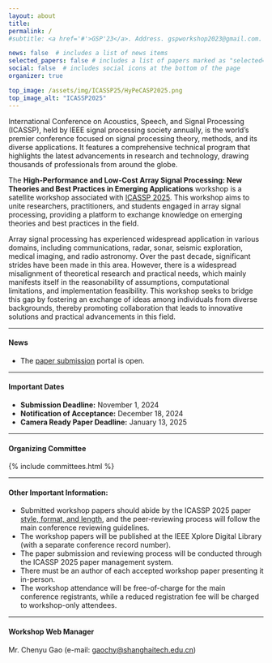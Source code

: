 ```yaml
---
layout: about
title: 
permalink: /
#subtitle: <a href='#'>GSP'23</a>. Address. gspworkshop2023@gmail.com. Moto. Etc.

news: false  # includes a list of news items
selected_papers: false # includes a list of papers marked as "selected={true}"
social: false  # includes social icons at the bottom of the page
organizer: true

top_image: /assets/img/ICASSP25/HyPeCASP2025.png
top_image_alt: "ICASSP2025"
---
```

International Conference on Acoustics, Speech, and Signal Processing (ICASSP), held by IEEE signal processing society annually, is the world’s premier conference focused on signal processing theory, methods, and its diverse applications. It features a comprehensive technical program that highlights the latest advancements in research and technology, drawing thousands of professionals from around the globe.

The **High-Performance and Low-Cost Array Signal Processing: New Theories and Best Practices in Emerging Applications** workshop is a satellite workshop associated with [ICASSP 2025](https://2025.ieeeicassp.org/). This workshop aims to unite researchers, practitioners, and students engaged in array signal processing, providing a platform to exchange knowledge on emerging theories and best practices in the field.

Array signal processing has experienced widespread application in various domains, including communications, radar, sonar, seismic exploration, medical imaging, and radio astronomy. Over the past decade, significant strides have been made in this area. However, there is a widespread misalignment of theoretical research and practical needs, which mainly manifests itself in the reasonability of assumptions, computational limitations, and implementation feasibility. This workshop seeks to bridge this gap by fostering an exchange of ideas among individuals from diverse backgrounds, thereby promoting collaboration that leads to innovative solutions and practical advancements in this field.

---
#### News
+ The [paper submission](https://cmt3.research.microsoft.com/User/Login?ReturnUrl=%2FICASSP2025) portal is open.

---
#### Important Dates
+ **Submission Deadline:**  November 1, 2024
+ **Notification of Acceptance:** December 18, 2024
+ **Camera Ready Paper Deadline:** January 13, 2025

---
#### Organizing Committee

{% include committees.html %}

---
#### Other Important Information:
+ Submitted workshop papers should abide by the ICASSP 2025 paper [style, format, and length](https://2025.ieeeicassp.org/author-kit-instructions/), and the peer-reviewing process will follow the main conference reviewing guidelines. 
+ The workshop papers will be published at the IEEE Xplore Digital Library (with a separate conference record number). 
+ The paper submission and reviewing process will be conducted through the ICASSP 2025 paper management system.
+ There must be an author of each accepted workshop paper presenting it in-person.
+ The workshop attendance will be free-of-charge for the main conference registrants, while a reduced registration fee will be charged to workshop-only attendees.
 

---
#### Workshop Web Manager

Mr. Chenyu Gao (e-mail: gaochy@shanghaitech.edu.cn)